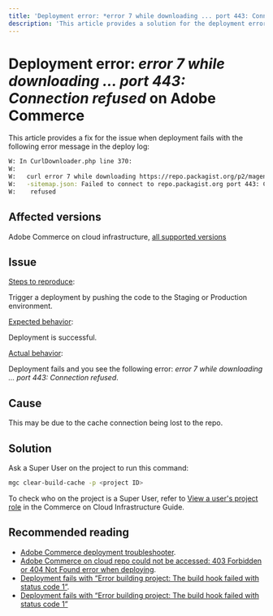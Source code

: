 ```yaml
---
title: 'Deployment error: *error 7 while downloading ... port 443: Connection refused*'
description: 'This article provides a solution for the deployment error: *"error 7 while downloading ... port 443: Connection refused"*.'
---
```


# Deployment error: *error 7 while downloading ... port 443: Connection refused* on Adobe Commerce

This article provides a fix for the issue when deployment fails with the following error message in the deploy log:

```bash
W: In CurlDownloader.php line 370:
W:
W:   curl error 7 while downloading https://repo.packagist.org/p2/magento/module
W:   -sitemap.json: Failed to connect to repo.packagist.org port 443: Connection
W:    refused
```

## Affected versions

Adobe Commerce on cloud infrastructure, [all supported versions](https://magento.com/sites/default/files/magento-software-lifecycle-policy.pdf)

## Issue

 <u>Steps to reproduce</u>:

 Trigger a deployment by pushing the code to the Staging or Production environment.

 <u>Expected behavior</u>:

 Deployment is successful.

 <u>Actual behavior</u>:

 Deployment fails and you see the following error: *error 7 while downloading ... port 443: Connection refused*.

## Cause

 This may be due to the cache connection being lost to the repo. 

## Solution

 Ask a Super User on the project to run this command:

 ```bash
 mgc clear-build-cache -p <project ID>
 ```
 
To check who on the project is a Super User, refer to [View a user's project role](/docs/commerce-cloud-service/user-guide/project/user-access.html?lang=en#view-a-user’s-project-role) in the Commerce on Cloud Infrastructure Guide. 

## Recommended reading

* [Adobe Commerce deployment troubleshooter](/docs/commerce-knowledge-base/kb/troubleshooting/deployment/magento-deployment-troubleshooter.html).
* [Adobe Commerce on cloud repo could not be accessed: 403 Forbidden or 404 Not Found error when deploying](/docs/commerce-knowledge-base/kb/troubleshooting/deployment/magento-commerce-cloud-repo-could-not-be-accessed-403-forbidden-or-404-not-found-error-when-deploying.html).
* [Deployment fails with “Error building project: The build hook failed with status code 1”](https://experienceleague.adobe.com/docs/commerce-knowledge-base/kb/troubleshooting/deployment/deployment-fails-with-error-building-project-the-build-hook-failed-with-status-code-1.html).
* [Deployment fails with “Error building project: The build hook failed with status code 1”](/docs/commerce-knowledge-base/kb/troubleshooting/deployment/deployment-fails-with-error-building-project-the-build-hook-failed-with-status-code-1.html)


